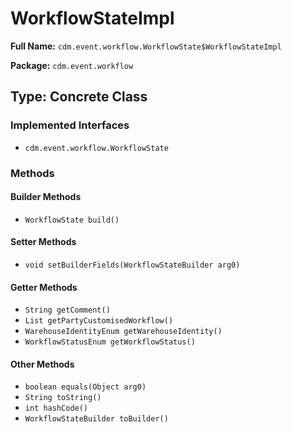 # WorkflowStateImpl

**Full Name:** `cdm.event.workflow.WorkflowState$WorkflowStateImpl`

**Package:** `cdm.event.workflow`

## Type: Concrete Class

### Implemented Interfaces

- `cdm.event.workflow.WorkflowState`

### Methods

#### Builder Methods

- `WorkflowState build()`

#### Setter Methods

- `void setBuilderFields(WorkflowStateBuilder arg0)`

#### Getter Methods

- `String getComment()`
- `List getPartyCustomisedWorkflow()`
- `WarehouseIdentityEnum getWarehouseIdentity()`
- `WorkflowStatusEnum getWorkflowStatus()`

#### Other Methods

- `boolean equals(Object arg0)`
- `String toString()`
- `int hashCode()`
- `WorkflowStateBuilder toBuilder()`

